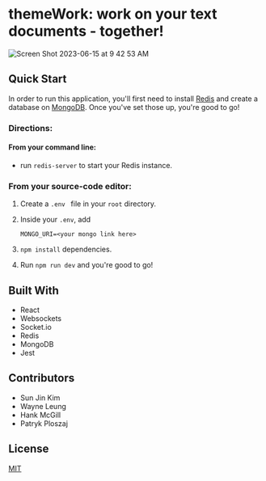 # themeWork: work on your text documents - together!
![Screen Shot 2023-06-15 at 9 42 53 AM](https://github.com/themeWork-llc/themework/assets/97624308/a8e9bee2-ef21-472c-8155-61e073f4883c)


## Quick Start

In order to run this application, you'll first need to install [Redis](https://redis.io/docs/getting-started/) and create a database on [MongoDB](https://www.mongodb.com/basics/create-database).  Once you've set those up, you're good to go!

### Directions:
#### From your command line:
- run ```redis-server``` to start your Redis instance.

### From your source-code editor:
1. Create a ```.env ``` file in your ```root``` directory.
2. Inside your ```.env```, add 

    ```MONGO_URI=<your mongo link here>```
3. ``` npm install ``` dependencies.
4. Run ``` npm run dev ``` and you're good to go!


## Built With
- React
- Websockets
- Socket.io
- Redis
- MongoDB
- Jest


## Contributors
- Sun Jin Kim
- Wayne Leung
- Hank McGill
- Patryk Ploszaj

## License
[MIT](https://choosealicense.com/licenses/mit/)
